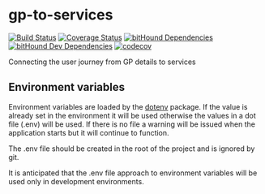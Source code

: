 # gp-to-services
[![Build Status](https://travis-ci.org/nhsalpha/gp-to-services.svg?branch=master)](https://travis-ci.org/nhsalpha/gp-to-services)
[![Coverage Status](https://coveralls.io/repos/github/nhsalpha/gp-to-services/badge.svg?branch=master)](https://coveralls.io/github/nhsalpha/gp-to-services?branch=master)
[![bitHound Dependencies](https://www.bithound.io/github/nhsalpha/gp-to-services/badges/dependencies.svg)](https://www.bithound.io/github/nhsalpha/gp-to-services/master/dependencies/npm)
[![bitHound Dev Dependencies](https://www.bithound.io/github/nhsalpha/gp-to-services/badges/devDependencies.svg)](https://www.bithound.io/github/nhsalpha/gp-to-services/master/dependencies/npm)
[![codecov](https://codecov.io/gh/nhsalpha/gp-to-services/branch/master/graph/badge.svg)](https://codecov.io/gh/nhsalpha/gp-to-services)

Connecting the user journey from GP details to services

## Environment variables

Environment variables are loaded by the
[dotenv](https://www.npmjs.com/package/dotenv) package. If the value is already
set in the environment it will be used otherwise the values in a dot file (.env)
will be used. If there is no file a warning will be issued when the application
starts but it will continue to function.

The .env file should be created in the root of the project and is ignored by git.

It is anticipated that the .env file approach to environment variables will be used only in development environments.
